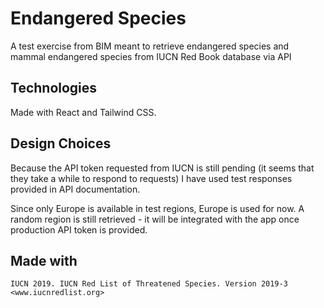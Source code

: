 # Endangered Species

 A test exercise from BIM meant to retrieve endangered species and mammal endangered species from IUCN Red Book database via API

## Technologies

Made with React and Tailwind CSS.

## Design Choices

Because the API token requested from IUCN is still pending (it seems that they take a while to respond to requests) I have used test responses provided in API documentation.

Since only Europe is available in test regions, Europe is used for now. A random region is still retrieved - it will be integrated with the app once production API token is provided.

## Made with

    IUCN 2019. IUCN Red List of Threatened Species. Version 2019-3 <www.iucnredlist.org>